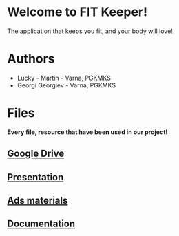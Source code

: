 # Welcome to FIT Keeper!
The application that keeps you fit, and your body will love!
# Authors

 - Lucky - Martin - Varna, PGKMKS
 - Georgi Georgiev - Varna, PGKMKS

# Files

**Every file, resource that have been used in our project!**

## [Google Drive](https://drive.google.com/drive/folders/15P31fOJ_re7NnxnKA-LvspiPBq6M7pV1?usp=share_link)

## [Presentation](https://docs.google.com/presentation/d/1gPlOGF1WjdKlNCDyZQXErSHNtDQ8I0zj/edit?usp=share_link&ouid=112082612794513912993&rtpof=true&sd=true)

## [Ads materials](https://drive.google.com/drive/folders/1x9pb-yxiwvaR6z9VH2FbidYVRHVDZXy8?usp=share_link)

## [Documentation](https://drive.google.com/drive/folders/10-l-s6Zv-iyqKykY7BMxJl73pdzsQ2BY?usp=share_link)

